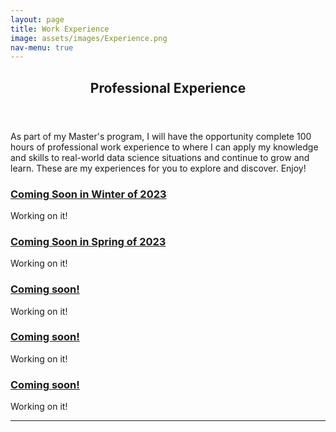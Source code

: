 ```yaml
---
layout: page
title: Work Experience
image: assets/images/Experience.png
nav-menu: true
---
```


<!-- Main -->
<div id="main" class="alt">

<!-- One -->
<section id="one">
	<div class="inner">
		<header class="major">
			<h1>Professional Experience</h1>
		</header>

<!-- Content -->
<h2 id="Professional Experience"></h2>
<p>As part of my Master's program, I will have the opportunity complete 100 hours of professional work experience to where I can apply my knowledge and skills to real-world data science situations and continue to grow and learn. These are my experiences for you to explore and discover. Enjoy! </p>
<div class="row">
	<div class="6u 12u$(small)">
		<h3><u><b>Coming Soon in Winter of 2023</b></u></h3>
		<p>Working on it!</p>
	</div>
	<div class="6u$ 12u$(small)">
		<h3><u><b>Coming Soon in Spring of 2023</b></u></h3>
		<p>Working on it!</p>
	</div>
	<!-- Break -->
	<div class="4u 12u$(medium)">
		<h3><u><b>Coming soon!</b></u></h3>
		<p>Working on it!</p>
	</div>
	<div class="4u 12u$(medium)">
		<h3><u><b>Coming soon!</b></u></h3>
		<p>Working on it!</p>
	</div>
	<div class="4u$ 12u$(medium)">
		<h3><u><b>Coming soon!</b></u></h3>
		<p>Working on it!</p>
	</div>
</div>

<hr class="major" />
